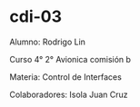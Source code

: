 # cdi-03

Alumno: Rodrigo Lin

Curso 4° 2° Avionica comisión b

Materia: Control de Interfaces

Colaboradores: Isola Juan Cruz
